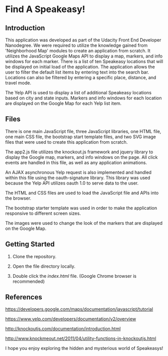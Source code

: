 Find A Speakeasy!
===============================

## Introduction

This application was developed as part of the Udacity Front End Developer Nanodegree. We were required to utilize the knowledge gained from 'Neighborhood Map' modules to create an application from scratch.  It utilizes the JavaScript Google Maps API to display a map, markers, and info windows for each marker. There is a list of ten Speakeasy locations that will be displayed on initial load of the application. The application allows the user to filter the default list items by entering text into the search bar. Locations can also be filtered by entering a specific place, distance, and travel mode. 

The Yelp API is used to display a list of additional Speakeasy locations based on city and state inputs. Markers and info windows for each location are displayed on the Google Map for each Yelp list item. 

## Files

There is one main JavaScript file, three JavaScript libraries, one HTML file, one main CSS file, the bootstrap start template files, and two SVG image files that were used to create this application from scratch. 


The app2.js file utilizes the knockout.js framework and jquery library to display the Google map, markers, and info windows on the page. All click events are handled in this file, as well as any application animations.

An AJAX asynchronous Yelp request is also implemented and handled within this file using the oauth-signature library. This library was used because the Yelp API utilizes oauth 1.0 to serve data to the user. 


The HTML and CSS files are used to load the JavaScript file and APIs into the browser.


The bootstrap starter template was used in order to make the application responsive to different screen sizes. 


The images were used to change the look of the markers that are displayed on the Google Map.   


## Getting Started

1. Clone the repository.

2. Open the file directory locally. 

3. Double click the *index.html* file. (Google Chrome browser is recommended)

## References

https://developers.google.com/maps/documentation/javascript/tutorial

https://www.yelp.com/developers/documentation/v2/overview

http://knockoutjs.com/documentation/introduction.html

http://www.knockmeout.net/2011/04/utility-functions-in-knockoutjs.html


I hope you enjoy exploring the hidden and mysterious world of Speakeasys!






